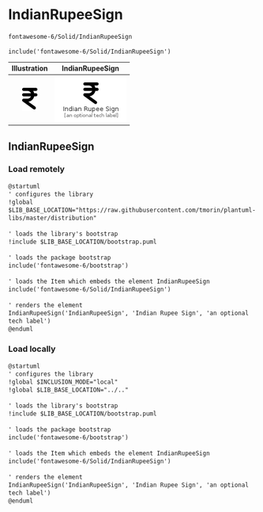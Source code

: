 # IndianRupeeSign


```text
fontawesome-6/Solid/IndianRupeeSign
```

```text
include('fontawesome-6/Solid/IndianRupeeSign')
```



| Illustration | IndianRupeeSign |
| :---: | :---: |
| ![illustration for Illustration](../../fontawesome-6/Solid/IndianRupeeSign.png) | ![illustration for IndianRupeeSign](../../fontawesome-6/Solid/IndianRupeeSign.Local.png) |




## IndianRupeeSign

### Load remotely
```plantuml
@startuml
' configures the library
!global $LIB_BASE_LOCATION="https://raw.githubusercontent.com/tmorin/plantuml-libs/master/distribution"

' loads the library's bootstrap
!include $LIB_BASE_LOCATION/bootstrap.puml

' loads the package bootstrap
include('fontawesome-6/bootstrap')

' loads the Item which embeds the element IndianRupeeSign
include('fontawesome-6/Solid/IndianRupeeSign')

' renders the element
IndianRupeeSign('IndianRupeeSign', 'Indian Rupee Sign', 'an optional tech label')
@enduml
```

### Load locally
```plantuml
@startuml
' configures the library
!global $INCLUSION_MODE="local"
!global $LIB_BASE_LOCATION="../.."

' loads the library's bootstrap
!include $LIB_BASE_LOCATION/bootstrap.puml

' loads the package bootstrap
include('fontawesome-6/bootstrap')

' loads the Item which embeds the element IndianRupeeSign
include('fontawesome-6/Solid/IndianRupeeSign')

' renders the element
IndianRupeeSign('IndianRupeeSign', 'Indian Rupee Sign', 'an optional tech label')
@enduml
```

